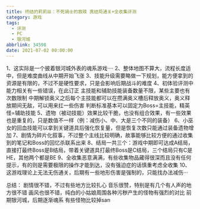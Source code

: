 ```yaml
---
title: 终结的莉莉丝：不死骑士的救赎 真结局通关+全收集评测
category: 游戏
tags:
  - 评测
  - PC
  - 银河城
abbrlink: 34598
date: 2021-07-02 00:00:00
---
```


1、这实际是一个披着银河城外表的魂系游戏····
2、整体地图不算大，流程长度适中，但是难度曲线从中期开始飞涨
3、技能升级需要略做一下规划，能方便拿到的资源是有限的，不过不是硬性要求，只是会影响后期战斗的难度
4、初体验评测中能力相关有一些错误，在此订正
 主技能和辅助技能装备数量不限，某些主要也有次数限制
 中期解锁奥义之后每个主技能都可以在攒满奥义槽后释放奥义，奥义释放期间无敌，可以用来扛一些伤害
 判断标准基本可以固定为Boss=主技能，精英怪=辅助技能
5、遗物（被动技能）效果比较干脆，也没有组合效果，有一些效果也是重复的，只是数值不一样（例：减伤小、中、大是三个不同的装备）
6、小巫女的回血技能可以拿到关键道具后强化恢复量，但是恢复次数只能通过装备遗物增加
7、剧情为碎片化叙事，不过整个主线比较明确，故事能够比较方便的通过收集到的笔记和Boss的回忆杀联系出来
8、结局一共三个：游戏中期即可达成A结局，直接打最终Boss是B结局，带着关键道具打最终Boss是C结局，三个结局只有C是HE，其他两个都是BE
9、全收集恶意满满，有些收集物品藏得很深而且没有任何提示，有的则是需要极限的操作才能到达，没有强迫症的话慎重考虑全收集
10、这游戏理论上无法无伤通关，后期有一些地形伤害是强制的，只能找办法减伤···

总结：
 剧情很不错，不过有些地方比较扎心
 音乐很赞，特别是有几个有人声的地方很不错
 画风也很不错，纯白的小姑娘周围各种污秽产生的怪物有强烈的对比
 前期银河城，后期逐渐魂系
 有些怪物比较掉san
